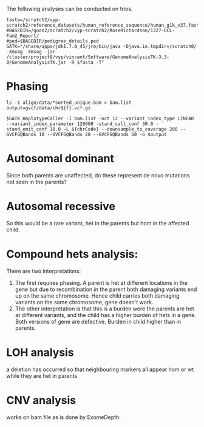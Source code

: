 The following analyses can be conducted on trios.

```
fasta=/scratch2/vyp-scratch2/reference_datasets/human_reference_sequence/human_g1k_v37.fasta
#BASEDIR=/goon2/scratch2/vyp-scratch2/RoseRichardson/1327-UCL-Fam2_Report/
#ped=$BASEDIR/pedigree_details.ped
GATK="/share/apps/jdk1.7.0_45/jre/bin/java -Djava.io.tmpdir=/scratch0/ -Xmx4g -Xms4g -jar /cluster/project8/vyp/vincent/Software/GenomeAnalysisTK-3.3-0/GenomeAnalysisTK.jar -R $fasta -T"
```

# Phasing

```
ls -1 align/data/*sorted_unique.bam > bam.list
output=gvcf/data/chr${f}.vcf.gz

$GATK HaplotypeCaller -I bam.list -nct 12 --variant_index_type LINEAR --variant_index_parameter 128000 -stand_call_conf 30.0 -stand_emit_conf 10.0 -L ${chrCode} --downsample_to_coverage 200 --GVCFGQBands 10 --GVCFGQBands 20 --GVCFGQBands 50 -o $output
```

# Autosomal dominant
Since both parents are unaffected, do these represent de novo mutations not seen in the parents?

# Autosomal recessive
So this would be a rare variant, het in the parents but hom in the affected child.

# Compound hets analysis:
There are two interpretations:

1. The first requires phasing.
A parent is het at different locations in the gene but due to recombination in the parent both damaging variants end up on the same chromosome.
Hence child carries both damaging variants on the same chromosome, gene doesn't work.
2. The other interpretation is that this is a burden were the parents are het at different variants, and the child has a higher burden of hets in a gene.
Both versions of gene are defective.  Burden in child higher than in parents.

# LOH analysis
a deletion has occurred so that neighbouring markers all appear hom or wt while they are het in parents

# CNV analysis
works on bam file as is done by ExomeDepth:
